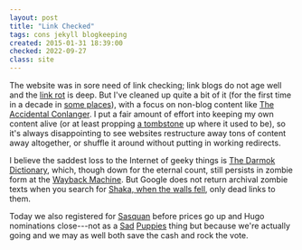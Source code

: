 ```yaml
---
layout: post
title: "Link Checked"
tags: cons jekyll blogkeeping
created: 2015-01-31 18:39:00
checked: 2022-09-27
class: site
---
```

The website was in sore need of link checking; link blogs do not age well and the [link rot](http://en.wikipedia.org/wiki/Link_rot) is deep.  But I've cleaned up quite a bit of it (for the first time in a decade in [some places](/gkc/)), with a focus on non-blog content like [The Accidental Conlanger](/conlang/).  I put a fair amount of effort into keeping my own content alive (or at least propping [a tombstone](/aggregator/sources/24) up where it used to be), so it's always disappointing to see websites restructure away tons of content away altogether, or shuffle it around without putting in working redirects.

I believe the saddest loss to the Internet of geeky things is [The Darmok Dictionary](https://web.archive.org/web/20090426010545/http://rec.horus.at/trek/lists/darmok.html), which, though down for the eternal count, still persists in zombie form at the [Wayback Machine](https://archive.org/web/).  But Google does not return archival zombie texts when you search for [Shaka, when the walls fell](/conlang/sapir/shaka.html), only dead links to them.

Today we also registered for [Sasquan](http://web.archive.org/web/20201003111511/http://sasquan.org) before prices go up and Hugo nominations close---not as a [Sad](https://bradrtorgersen.wordpress.com/2015/01/21/how-you-can-aid-the-valiant-sad-puppies-3-campaign/) [Puppies](http://www.scifiwright.com/2015/01/sad-puppies-3-the-ensaddening/) thing but because we're actually going and we may as well both save the cash and rock the vote.
